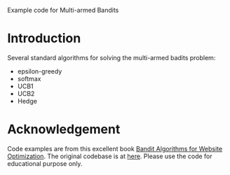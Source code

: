 Example code for Multi-armed Bandits

# Introduction

Several standard algorithms for solving the multi-armed badits problem:

* epsilon-greedy
* softmax
* UCB1
* UCB2
* Hedge

# Acknowledgement

Code examples are from this excellent book [Bandit Algorithms for Website Optimization](http://shop.oreilly.com/product/0636920027393.do). The original codebase is at [here](https://github.com/johnmyleswhite/BanditsBook). Please use the code for educational purpose only. 
